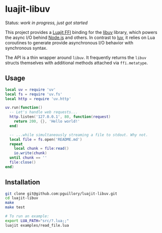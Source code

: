 luajit-libuv
============

Status: *work in progress, just got started*

This project provides a [Luajit FFI] binding for the [libuv] library, which
powers the async I/O behind [Node.js] and others. In contrast to [luv], it
relies on Lua coroutines to generate provide asynchronous I/O behavior with
synchronous syntax.

The API is a thin wrapper around `libuv`. It frequently returns the `libuv` structs themselves with additional methods attached via `ffi.metatype`.

Usage
-----

```lua
local uv = require 'uv'
local fs = require 'uv.fs'
local http = require 'uv.http'

uv.run(function()
  -- Let's handle web requests...
  http.listen('127.0.0.1', 80, function(request)
    return 200, {}, 'Hello world!'
  end)

  -- ...while simultaneously streaming a file to stdout. Why not.
  local file = fs.open('README.md')
  repeat
    local chunk = file:read()
    io.write(chunk)
  until chunk == ''
  file:close()
end)
```

Installation
------------

```bash
git clone git@github.com:pguillory/luajit-libuv.git
cd luajit-libuv
make
make test

# To run an example:
export LUA_PATH="src/?.lua;;"
luajit examples/read_file.lua 
```

[Luajit FFI]: http://luajit.org/ext_ffi.html
[libuv]: https://github.com/joyent/libuv
[Node.js]: http://nodejs.org/
[luv]: https://github.com/creationix/luv
